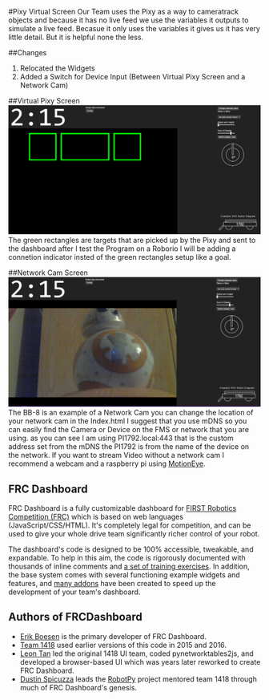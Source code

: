 #Pixy Virtual Screen
Our Team uses the Pixy as a way to cameratrack objects and because it has no live feed we use the variables it outputs to simulate a live feed. Becasue it only uses the variables it gives us it has very little detail. But it is helpful none the less.

##Changes
1. Relocated the Widgets
2. Added a Switch for Device Input (Between Virtual Pixy Screen and a Network Cam)



##Virtual Pixy Screen
![Image of The Virtual Screen](https://github.com/Round-Table-Robotics/FRCDashboard---Pixy_Virtual_Screen/blob/master/Virtual%20Display.PNG?raw=true)
The green rectangles are targets that are picked up by the Pixy and sent to the dashboard after I test the Program on a Roborio I will be adding a connetion indicator insted of the green rectangles setup like a goal.

##Network Cam Screen
![Image of The WebCam Screen](https://github.com/Round-Table-Robotics/FRCDashboard---Pixy_Virtual_Screen/blob/master/WebCam.PNG?raw=true)
The BB-8 is an example of a Network Cam you can change the location of your network cam in the Index.html I suggest that you use mDNS so you can easily find the Camera or Device on the FMS or network that you are using. as you can see I am using PI1792.local:443 that is the custom address set from the mDNS the PI1792 is from the name of the device on the network. If you want to stream Video without a network cam I recommend a webcam and a raspberry pi using [MotionEye](https://github.com/ccrisan/motioneye).

## FRC Dashboard
FRC Dashboard is a fully customizable dashboard for [FIRST Robotics Competition (FRC)](http://firstinspires.org/robotics/frc) which is based on web languages (JavaScript/CSS/HTML). It's completely legal for competition, and can be used to give your whole drive team significantly richer control of your robot.

The dashboard's code is designed to be 100% accessible, tweakable, and expandable. To help in this aim, the code is rigorously documented with thousands of inline comments and [a set of training exercises](https://github.com/FRCDashboard/training). In addition, the base system comes with several functioning example widgets and features, and [many addons](https://github.com/FRCDashboard?query=addon-) have been created to speed up the development of your team's dashboard.

## Authors of FRCDashboard
* [Erik Boesen](https://github.com/ErikBoesen) is the primary developer of FRC Dashboard.
* [Team 1418](https://github.com/frc1418) used earlier versions of this code in 2015 and 2016.
* [Leon Tan](https://github.com/lleontan) led the original 1418 UI team, coded pynetworktables2js, and developed a browser-based UI which was years later reworked to create FRC Dashboard.
* [Dustin Spicuzza](https://github.com/virtuald) leads the [RobotPy](https://github.com/robotpy) project mentored team 1418 through much of FRC Dashboard's genesis.
